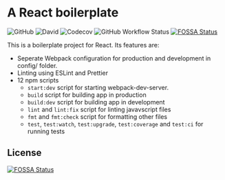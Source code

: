 <!--
SPDX-FileCopyrightText: 2021 arnavyc

SPDX-License-Identifier: 0BSD
-->

# A React boilerplate

![GitHub](https://img.shields.io/github/license/arnavyc/react-app-boilerplate?style=flat-square)
![David](https://img.shields.io/david/arnavyc/react-app-boilerplate?style=flat-square)
![Codecov](https://img.shields.io/codecov/c/github/arnavyc/react-app-boilerplate?logo=codecov&style=flat-square)
![GitHub Workflow Status](https://img.shields.io/github/workflow/status/arnavyc/react-app-boilerplate/Run%20tests?logo=github&style=flat-square)
[![FOSSA Status](https://app.fossa.com/api/projects/git%2Bgithub.com%2Farnavyc%2Freact-app-boilerplate.svg?type=shield)](https://app.fossa.com/projects/git%2Bgithub.com%2Farnavyc%2Freact-app-boilerplate?ref=badge_shield)

This is a boilerplate project for React. Its features are:

- Seperate Webpack configuration for production and development in config/ folder.
- Linting using ESLint and Prettier
- 12 npm scripts
  - `start:dev` script for starting webpack-dev-server.
  - `build` script for building app in production
  - `build:dev` script for building app in development
  - `lint` and `lint:fix` script for linting javavscript files
  - `fmt` and `fmt:check` script for formatting other files
  - `test`, `test:watch`, `test:upgrade`, `test:coverage` and `test:ci` for running tests

## License

[![FOSSA Status](https://app.fossa.com/api/projects/git%2Bgithub.com%2Farnavyash%2Freact-app-boilerplate.svg?type=large)](https://app.fossa.com/projects/git%2Bgithub.com%2Farnavyash%2Freact-app-boilerplate?ref=badge_large)
